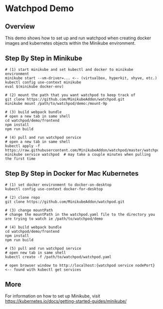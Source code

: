 # Watchpod Demo

## Overview
This demo shows how to set up and run watchpod when creating docker images and kubernetes objects within the Minikube environment.

## Step By Step in Minikube
```
# (1) start minikube and set kubectl and docker to minikube environment
minikube start --vm-driver=... <-- (virtualbox, hyperkit, xhyve, etc.)
kubectl config use-context minikube
eval $(minikube docker-env)

# (2) mount the path that you want watchpod to keep track of
git clone https://github.com/MinikubeAddon/watchpod.git
minikube mount /path/to/watchpod/demo:/mount-9p

# (3) build webpack bundle
# open a new tab in same shell
cd watchpod/demo/frontend
npm install
npm run build

# (4) pull and run watchpod service
# open a new tab in same shell
kubectl apply -f https://raw.githubusercontent.com/MinikubeAddon/watchpod/master/watchpod.yaml
minikube service watchpod  # may take a couple minutes when pulling the first time
```

## Step By Step in Docker for Mac Kubernetes
```
# (1) set docker environment to docker-on-desktop
kubectl config use-context docker-for-desktop

# (2) clone repo
git clone https://github.com/MinikubeAddon/watchpod.git

# (3) change mountPath
# change the mountPath in the watchpod.yaml file to the directory you are trying to watch ie /path/to/watchpod/demo

# (4) build webpack bundle
cd watchpod/demo/frontend
npm install
npm run build

# (5) pull and run watchpod service
# open new tab in same shell
kubectl create -f /path/to/watchpod/watchpod.yaml

# open browser window to http://localhost:{watchpod service nodePort} <-- found with kubectl get services
```

## More
For information on how to set up Minikube, visit <a href="https://kubernetes.io/docs/getting-started-guides/minikube/">https://kubernetes.io/docs/getting-started-guides/minikube/</a>
